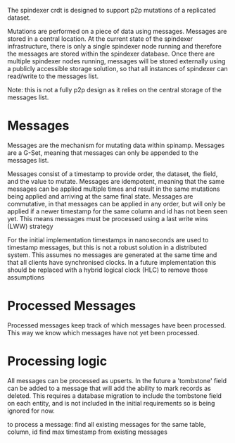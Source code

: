 The spindexer crdt is designed to support p2p mutations of a replicated dataset.

Mutations are performed on a piece of data using messages. Messages are stored in a central location. At the current state of the spindexer infrastructure, there is only a single spindexer node running and therefore the messages are stored within the spindexer database. Once there are multiple spindexer nodes running, messages will be stored externally using a publicly accessible storage solution, so that all instances of spindexer can read/write to the messages list.

Note: this is not a fully p2p design as it relies on the central storage of the messages list.


# Messages
Messages are the mechanism for mutating data within spinamp. Messages are a G-Set, meaning that messages can only be appended to the messages list.

Messages consist of a timestamp to provide order, the dataset, the field, and the value to mutate. Messages are idempotent, meaning that the same messages can be applied multiple times and result in the same mutations being applied and arriving at the same final state.
Messages are commutative, in that messages can be applied in any order, but will only be applied if a newer timestamp for the same column and id has not been seen yet. This means messages must be processed using a last write wins (LWW) strategy

For the initial implementation timestamps in nanoseconds are used to timestamp messages, but this is not a robust solution in a distributed system. This assumes no messages are generated at the same time and that all clients have synchronised clocks. In a future implementation this should be replaced with a hybrid logical clock (HLC) to remove those assumptions

# Processed Messages
Processed messages keep track of which messages have been processed. This way we know which messages have not yet been processed.

# Processing logic

All messages can be processed as upserts. In the future a 'tombstone' field can be added to a message that will add the ability to mark records as deleted. This requires a database migration to include the tombstone field on each entity, and is not included in the initial requirements so is being ignored for now.

to process a message:
  find all existing messages for the same table, column, id
  find max timestamp from existing messages